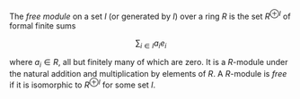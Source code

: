 The *free module* on a set $I$ (or generated by $I$) over a ring $R$ is the set $R^{\oplus I}$ of formal finite sums

$$
\sum_{i \in I} a_i e_i
$$

where $a_i \in R$, all but finitely many of which are zero. It is a $R$-module under the natural addition and multiplication by elements of $R$. A $R$-module is *free* if it is isomorphic to $R^{\oplus I}$ for some set $I$.
